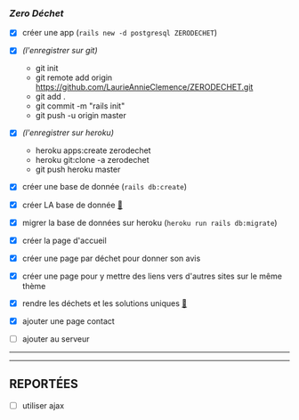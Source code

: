 ### *Zero Déchet*

- [x] créer une app (`rails new -d postgresql ZERODECHET`)
- [x] *(l'enregistrer sur git)*
  - git init
  - git remote add origin https://github.com/LaurieAnnieClemence/ZERODECHET.git
  - git add .
  - git commit -m "rails init"
  - git push -u origin master 

- [x] *(l'enregistrer sur heroku)*
  - heroku apps:create zerodechet
  - heroku git:clone -a zerodechet
  - git push heroku master

- [x] créer une base de donnée (`rails db:create`)
- [x] créer LA base de donnée [📝](https://guides.rubyonrails.org/getting_started.html#creating-articles)
- [x] migrer la base de données sur heroku (`heroku run rails db:migrate`)
- [x] créer la page d'accueil
- [x] créer une page par déchet pour donner son avis
- [x] créer une page pour y mettre des liens vers d'autres sites sur le même thème
- [x] rendre les déchets et les solutions uniques [📝](https://stackoverflow.com/questions/14622143/adding-unique-true-for-add-column-and-add-index-in-active-record)
- [x] ajouter une page contact
- [ ] ajouter au serveur
---------------------------------------------------------------------------
---------------------------------------------------------------------------

## REPORTÉES

- [ ] utiliser ajax

